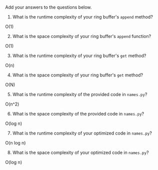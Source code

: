 Add your answers to the questions below.

1. What is the runtime complexity of your ring buffer's `append` method?

O(1)

2. What is the space complexity of your ring buffer's `append` function?

O(1)

3. What is the runtime complexity of your ring buffer's `get` method?

O(n)

4. What is the space complexity of your ring buffer's `get` method?

O(N)

5. What is the runtime complexity of the provided code in `names.py`?

O(n^2)

6. What is the space complexity of the provided code in `names.py`?

O(log n)

7. What is the runtime complexity of your optimized code in `names.py`?

O(n log n)

8. What is the space complexity of your optimized code in `names.py`?

O(log n)